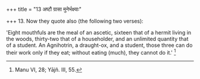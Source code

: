 +++
title = "13 अष्टौ ग्रासा मुनेर्भक्ष्याः"

+++
13. Now they quote also (the following two verses):

'Eight mouthfuls are the meal of an ascetic, sixteen that of a hermit living in the woods, thirty-two that of a householder, and an unlimited quantity that of a student. An Agnihotrin, a draught-ox, and a student, those three can do their work only if they eat; without eating (much), they cannot do it.' [^4] 


[^4]:  Manu VI, 28; Yājñ. III, 55.
